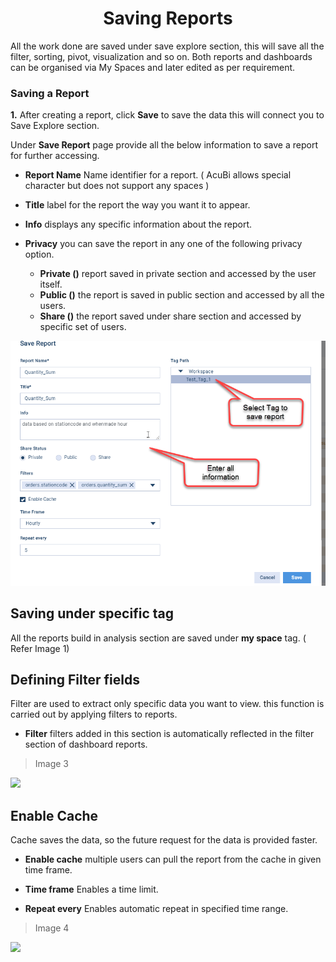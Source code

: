 


<center><h1>Saving Reports</h1></center>

All the work done are saved under save explore section, this will save all the filter, sorting, pivot, visualization and so on.
Both reports and dashboards can be organised via My Spaces and later edited as per requirement.


### Saving a Report

**1.** After creating a report, click **Save** to save the data this will connect you to Save Explore section.

Under **Save Report** page provide all the below information to save a report for further accessing.

- **Report Name** Name identifier for a report. ( AcuBi allows  special character but does not  support any spaces )

- **Title** label for the report the way you want it to appear.

- **Info** displays any specific information about the report.

- **Privacy** you can save the report in any one of the following privacy option.

  - **Private ()** report saved in private section and accessed by the user itself.
  - **Public ()** the report is saved in public section and accessed by all the users.
  -  **Share ()** the report saved under share section and accessed by specific set of users.

![enter image description here](https://raw.githubusercontent.com/sv18042016/fp1/cb483402108186bad9c13b5758fb04ec9b96a3e0/images/New_version5/TD_CC_Image11.png)

## Saving under specific tag

All the reports build in analysis section are saved under **my space** tag. ( Refer Image 1)

## Defining Filter fields

Filter are used to extract only specific data you want to view. this function is carried out by applying filters to reports.
 
- **Filter**  filters added in this section is automatically reflected in the filter section of dashboard reports.

>Image 3

![
](https://raw.githubusercontent.com/sv18042016/fp1/0cd869712c2e2db47b176cb6dda6dc83d8b0db1e/images/filter_reports.png)

## Enable Cache 

Cache saves the data, so the future request for the data is provided faster.

- **Enable cache** multiple users can pull the report from the cache in given time frame.

- **Time frame** Enables a time limit.

- **Repeat every** Enables automatic repeat in specified time range.
>Image 4

![
](https://raw.githubusercontent.com/sv18042016/fp1/c3d6afc87b695179e11d12603ab4e8f72c03c890/images/cache.png)
<!--stackedit_data:
eyJoaXN0b3J5IjpbLTEyOTk2MjEzOTMsMTQyNzQ0ODg0MywxOD
kzNzczODQ5LC0xNjM4NTE2NTYsMjA2MDUxODk5LC0xMTcyNDgw
Mzg2XX0=
-->